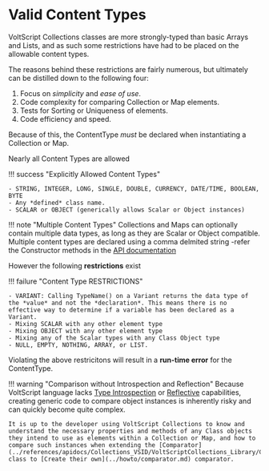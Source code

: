# Valid Content Types

VoltScript Collections classes are more strongly-typed than basic Arrays and Lists, and as such some restrictions have had to be placed on the allowable content types.  

The reasons behind these restrictions are fairly numerous, but ultimately can be distilled down to the following four:

1. Focus on *simplicity* and *ease of use*.
1. Code complexity for comparing Collection or Map elements.
1. Tests for Sorting or Uniqueness of elements.
1. Code efficiency and speed.

Because of this, the ContentType *must* be declared when instantiating a Collection or Map.

Nearly all Content Types are allowed

!!! success "Explicitly Allowed Content Types"

    - STRING, INTEGER, LONG, SINGLE, DOUBLE, CURRENCY, DATE/TIME, BOOLEAN, BYTE
    - Any *defined* class name.
    - SCALAR or OBJECT (generically allows Scalar or Object instances)

!!! note "Multiple Content Types"
    Collections and Maps can optionally contain multiple data types, as long as they are Scalar or Object compatible.  
    Multiple content types are declared using a comma delmited string -refer the Constructor methods in the [API documentation](../references/apidocs/Collections_VSID/VoltScriptCollections_Library.html)

However the following **restrictions** exist

!!! failure "Content Type RESTRICTIONS"

    - VARIANT: Calling TypeName() on a Variant returns the data type of the *value* and not the *declaration*. This means there is no effective way to determine if a variable has been declared as a Variant.  
    - Mixing SCALAR with any other element type
    - Mixing OBJECT with any other element type 
    - Mixing any of the Scalar types with any Class Object type
    - NULL, EMPTY, NOTHING, ARRAY, or LIST. 

Violating the above restricitons will result in a **run-time error** for the ContentType.

!!! warning "Comparison without Introspection and Reflection"
    Because VoltScript language lacks [Type Introspection](https://thecodeboss.dev/2016/02/programming-concepts-type-introspection-and-reflection) or [Reflective](https://en.wikipedia.org/wiki/Reflective_programming) capabilities, creating generic code to compare object instances is inherently risky and can quickly become quite complex.

    It is up to the developer using VoltScript Collections to know and understand the necessary properties and methods of any Class objects they intend to use as elements within a Collection or Map, and how to compare such instances when extending the [Comparator](../references/apidocs/Collections_VSID/VoltScriptCollections_Library/Comparator_ObjectClass.html) class to [Create their own](../howto/comparator.md) comparator. 

